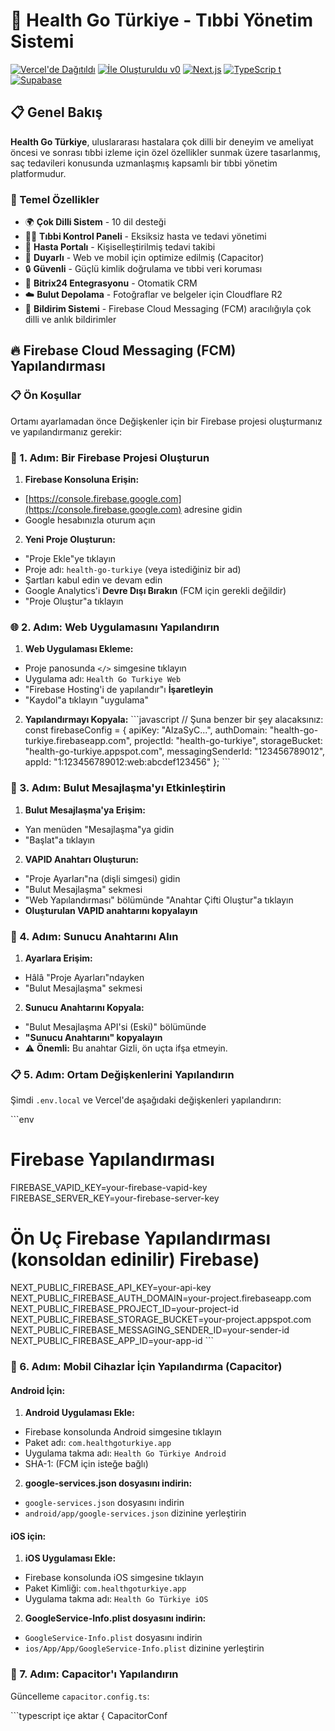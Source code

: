 # 🏥 Health Go Türkiye - Tıbbi Yönetim Sistemi

[![Vercel'de Dağıtıldı](https://img.shields.io/badge/Deployed%20on-Vercel-black?style=for-the-badge&logo=vercel)](https://vercel.com/diegaosxs-projects/v0-fitnessbookingapp3)
[![İle Oluşturuldu v0](https://img.shields.io/badge/Built%20with-v0.dev-black?style=for-the-badge)](https://v0.dev/chat/projects/H6UTs6rk1h1)
[![Next.js](https://img.shields.io/badge/Next.js-14-black?style=for-the-badge&logo=next.js)](https://nextjs.org/)
[![TypeScrip t](https://img.shields.io/badge/TypeScript-5-blue?style=for-the-badge&logo=typescript)](https://www.typescriptlang.org/)
[![Supabase](https://img.shields.io/badge/Supabase-Database-green?style=for-the-badge&logo=supabase)](https://supabase.com/)

## 📋 Genel Bakış

**Health Go Türkiye**, uluslararası hastalara çok dilli bir deneyim ve ameliyat öncesi ve sonrası tıbbi izleme için özel özellikler sunmak üzere tasarlanmış, saç tedavileri konusunda uzmanlaşmış kapsamlı bir tıbbi yönetim platformudur.

### 🌟 Temel Özellikler

- 🌍 **Çok Dilli Sistem** - 10 dil desteği
- 👨‍⚕️ **Tıbbi Kontrol Paneli** - Eksiksiz hasta ve tedavi yönetimi
- 👤 **Hasta Portalı** - Kişiselleştirilmiş tedavi takibi
- 📱 **Duyarlı** - Web ve mobil için optimize edilmiş (Capacitor)
- 🔒 **Güvenli** - Güçlü kimlik doğrulama ve tıbbi veri koruması
- 🔗 **Bitrix24 Entegrasyonu** - Otomatik CRM
- ☁️ **Bulut Depolama** - Fotoğraflar ve belgeler için Cloudflare R2
- 🔔 **Bildirim Sistemi** - Firebase Cloud Messaging (FCM) aracılığıyla çok dilli ve anlık bildirimler

## 🔥 Firebase Cloud Messaging (FCM) Yapılandırması

### 📋 Ön Koşullar

Ortamı ayarlamadan önce Değişkenler için bir Firebase projesi oluşturmanız ve yapılandırmanız gerekir:

### 🚀 1. Adım: Bir Firebase Projesi Oluşturun

1. **Firebase Konsoluna Erişin:**
- [https://console.firebase.google.com](https://console.firebase.google.com) adresine gidin
- Google hesabınızla oturum açın

2. **Yeni Proje Oluşturun:**
- "Proje Ekle"ye tıklayın
- Proje adı: `health-go-turkiye` (veya istediğiniz bir ad)
- Şartları kabul edin ve devam edin
- Google Analytics'i **Devre Dışı Bırakın** (FCM için gerekli değildir)
- "Proje Oluştur"a tıklayın

### 🌐 2. Adım: Web Uygulamasını Yapılandırın

1. **Web Uygulaması Ekleme:**
- Proje panosunda `</>` simgesine tıklayın
- Uygulama adı: `Health Go Turkiye Web`
- "Firebase Hosting'i de yapılandır"ı **İşaretleyin**
- "Kaydol"a tıklayın "uygulama"

2. **Yapılandırmayı Kopyala:**
\`\`\`javascript
// Şuna benzer bir şey alacaksınız:
const firebaseConfig = {
apiKey: "AIzaSyC...",
authDomain: "health-go-turkiye.firebaseapp.com",
projectId: "health-go-turkiye",
storageBucket: "health-go-turkiye.appspot.com",
messagingSenderId: "123456789012",
appId: "1:123456789012:web:abcdef123456"
};
\`\`\`

### 📱 3. Adım: Bulut Mesajlaşma'yı Etkinleştirin

1. **Bulut Mesajlaşma'ya Erişim:**
- Yan menüden "Mesajlaşma"ya gidin
- "Başlat"a tıklayın

2. **VAPID Anahtarı Oluşturun:**
- "Proje Ayarları"na (dişli simgesi) gidin
- "Bulut Mesajlaşma" sekmesi
- "Web Yapılandırması" bölümünde "Anahtar Çifti Oluştur"a tıklayın
- **Oluşturulan VAPID anahtarını kopyalayın**

### 🔑 4. Adım: Sunucu Anahtarını Alın

1. **Ayarlara Erişim:**
- Hâlâ "Proje Ayarları"ndayken
- "Bulut Mesajlaşma" sekmesi

2. **Sunucu Anahtarını Kopyala:**
- "Bulut Mesajlaşma API'si (Eski)" bölümünde
- **"Sunucu Anahtarını" kopyalayın**
- ⚠️ **Önemli:** Bu anahtar Gizli, ön uçta ifşa etmeyin.

### 📋 5. Adım: Ortam Değişkenlerini Yapılandırın

Şimdi `.env.local` ve Vercel'de aşağıdaki değişkenleri yapılandırın:

\`\`\`env
# Firebase Yapılandırması
FIREBASE_VAPID_KEY=your-firebase-vapid-key
FIREBASE_SERVER_KEY=your-firebase-server-key

# Ön Uç Firebase Yapılandırması (konsoldan edinilir) Firebase)
NEXT_PUBLIC_FIREBASE_API_KEY=your-api-key
NEXT_PUBLIC_FIREBASE_AUTH_DOMAIN=your-project.firebaseapp.com
NEXT_PUBLIC_FIREBASE_PROJECT_ID=your-project-id
NEXT_PUBLIC_FIREBASE_STORAGE_BUCKET=your-project.appspot.com
NEXT_PUBLIC_FIREBASE_MESSAGING_SENDER_ID=your-sender-id
NEXT_PUBLIC_FIREBASE_APP_ID=your-app-id
\`\`\`

### 📱 6. Adım: Mobil Cihazlar İçin Yapılandırma (Capacitor)

#### Android İçin:

1. **Android Uygulaması Ekle:**
- Firebase konsolunda Android simgesine tıklayın
- Paket adı: `com.healthgoturkiye.app`
- Uygulama takma adı: `Health Go Türkiye Android`
- SHA-1: (FCM için isteğe bağlı)

2. **google-services.json dosyasını indirin:**
- `google-services.json` dosyasını indirin
- `android/app/google-services.json` dizinine yerleştirin

#### iOS için:

1. **iOS Uygulaması Ekle:**
- Firebase konsolunda iOS simgesine tıklayın
- Paket Kimliği: `com.healthgoturkiye.app`
- Uygulama takma adı: `Health Go Türkiye iOS`

2. **GoogleService-Info.plist dosyasını indirin:**
- `GoogleService-Info.plist` dosyasını indirin
- `ios/App/App/GoogleService-Info.plist` dizinine yerleştirin

### 🔧 7. Adım: Capacitor'ı Yapılandırın

Güncelleme `capacitor.config.ts`:

\`\`\`typescript
içe aktar { CapacitorConf
